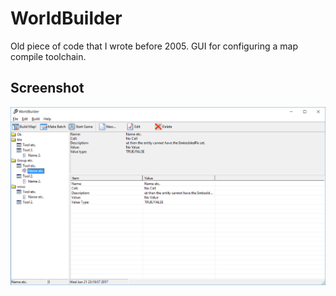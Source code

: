 # WorldBuilder

Old piece of code that I wrote before 2005. GUI for configuring a map compile toolchain.

## Screenshot

![Screenshot fo SmdWindow](screenshot.png)
